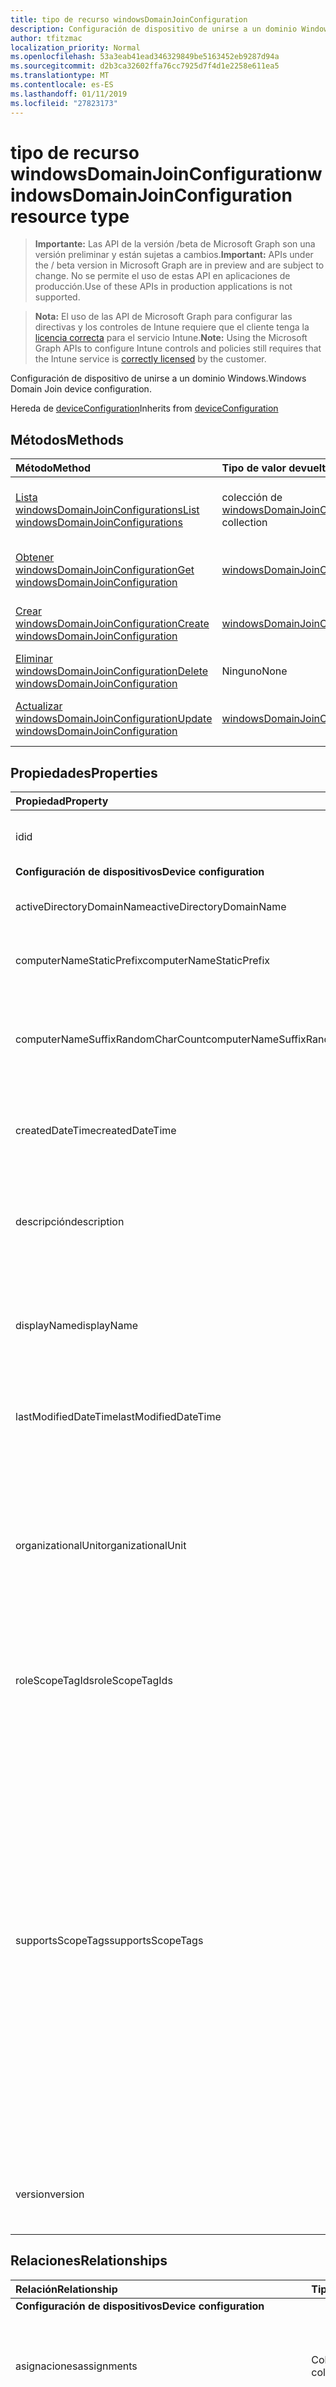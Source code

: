 ```yaml
---
title: tipo de recurso windowsDomainJoinConfiguration
description: Configuración de dispositivo de unirse a un dominio Windows.
author: tfitzmac
localization_priority: Normal
ms.openlocfilehash: 53a3eab41ead346329849be5163452eb9287d94a
ms.sourcegitcommit: d2b3ca32602ffa76cc7925d7f4d1e2258e611ea5
ms.translationtype: MT
ms.contentlocale: es-ES
ms.lasthandoff: 01/11/2019
ms.locfileid: "27823173"
---
```

# <a name="windowsdomainjoinconfiguration-resource-type"></a><span data-ttu-id="018fe-103">tipo de recurso windowsDomainJoinConfiguration</span><span class="sxs-lookup"><span data-stu-id="018fe-103">windowsDomainJoinConfiguration resource type</span></span>

> <span data-ttu-id="018fe-104">**Importante:** Las API de la versión /beta de Microsoft Graph son una versión preliminar y están sujetas a cambios.</span><span class="sxs-lookup"><span data-stu-id="018fe-104">**Important:** APIs under the / beta version in Microsoft Graph are in preview and are subject to change.</span></span> <span data-ttu-id="018fe-105">No se permite el uso de estas API en aplicaciones de producción.</span><span class="sxs-lookup"><span data-stu-id="018fe-105">Use of these APIs in production applications is not supported.</span></span>

> <span data-ttu-id="018fe-106">**Nota:** El uso de las API de Microsoft Graph para configurar las directivas y los controles de Intune requiere que el cliente tenga la [licencia correcta](https://go.microsoft.com/fwlink/?linkid=839381) para el servicio Intune.</span><span class="sxs-lookup"><span data-stu-id="018fe-106">**Note:** Using the Microsoft Graph APIs to configure Intune controls and policies still requires that the Intune service is [correctly licensed](https://go.microsoft.com/fwlink/?linkid=839381) by the customer.</span></span>

<span data-ttu-id="018fe-107">Configuración de dispositivo de unirse a un dominio Windows.</span><span class="sxs-lookup"><span data-stu-id="018fe-107">Windows Domain Join device configuration.</span></span>

<span data-ttu-id="018fe-108">Hereda de [deviceConfiguration](../resources/intune-deviceconfig-deviceconfiguration.md)</span><span class="sxs-lookup"><span data-stu-id="018fe-108">Inherits from [deviceConfiguration](../resources/intune-deviceconfig-deviceconfiguration.md)</span></span>

## <a name="methods"></a><span data-ttu-id="018fe-109">Métodos</span><span class="sxs-lookup"><span data-stu-id="018fe-109">Methods</span></span>
|<span data-ttu-id="018fe-110">Método</span><span class="sxs-lookup"><span data-stu-id="018fe-110">Method</span></span>|<span data-ttu-id="018fe-111">Tipo de valor devuelto</span><span class="sxs-lookup"><span data-stu-id="018fe-111">Return Type</span></span>|<span data-ttu-id="018fe-112">Descripción</span><span class="sxs-lookup"><span data-stu-id="018fe-112">Description</span></span>|
|:---|:---|:---|
|[<span data-ttu-id="018fe-113">Lista windowsDomainJoinConfigurations</span><span class="sxs-lookup"><span data-stu-id="018fe-113">List windowsDomainJoinConfigurations</span></span>](../api/intune-shared-windowsdomainjoinconfiguration-list.md)|<span data-ttu-id="018fe-114">colección de [windowsDomainJoinConfiguration](../resources/intune-shared-windowsdomainjoinconfiguration.md)</span><span class="sxs-lookup"><span data-stu-id="018fe-114">[windowsDomainJoinConfiguration](../resources/intune-shared-windowsdomainjoinconfiguration.md) collection</span></span>|<span data-ttu-id="018fe-115">Propiedades de la lista y relaciones de los objetos [windowsDomainJoinConfiguration](../resources/intune-shared-windowsdomainjoinconfiguration.md) .</span><span class="sxs-lookup"><span data-stu-id="018fe-115">List properties and relationships of the [windowsDomainJoinConfiguration](../resources/intune-shared-windowsdomainjoinconfiguration.md) objects.</span></span>|
|[<span data-ttu-id="018fe-116">Obtener windowsDomainJoinConfiguration</span><span class="sxs-lookup"><span data-stu-id="018fe-116">Get windowsDomainJoinConfiguration</span></span>](../api/intune-shared-windowsdomainjoinconfiguration-get.md)|[<span data-ttu-id="018fe-117">windowsDomainJoinConfiguration</span><span class="sxs-lookup"><span data-stu-id="018fe-117">windowsDomainJoinConfiguration</span></span>](../resources/intune-shared-windowsdomainjoinconfiguration.md)|<span data-ttu-id="018fe-118">Leer las propiedades y las relaciones del objeto [windowsDomainJoinConfiguration](../resources/intune-shared-windowsdomainjoinconfiguration.md) .</span><span class="sxs-lookup"><span data-stu-id="018fe-118">Read properties and relationships of the [windowsDomainJoinConfiguration](../resources/intune-shared-windowsdomainjoinconfiguration.md) object.</span></span>|
|[<span data-ttu-id="018fe-119">Crear windowsDomainJoinConfiguration</span><span class="sxs-lookup"><span data-stu-id="018fe-119">Create windowsDomainJoinConfiguration</span></span>](../api/intune-shared-windowsdomainjoinconfiguration-create.md)|[<span data-ttu-id="018fe-120">windowsDomainJoinConfiguration</span><span class="sxs-lookup"><span data-stu-id="018fe-120">windowsDomainJoinConfiguration</span></span>](../resources/intune-shared-windowsdomainjoinconfiguration.md)|<span data-ttu-id="018fe-121">Crear un nuevo objeto [windowsDomainJoinConfiguration](../resources/intune-shared-windowsdomainjoinconfiguration.md) .</span><span class="sxs-lookup"><span data-stu-id="018fe-121">Create a new [windowsDomainJoinConfiguration](../resources/intune-shared-windowsdomainjoinconfiguration.md) object.</span></span>|
|[<span data-ttu-id="018fe-122">Eliminar windowsDomainJoinConfiguration</span><span class="sxs-lookup"><span data-stu-id="018fe-122">Delete windowsDomainJoinConfiguration</span></span>](../api/intune-shared-windowsdomainjoinconfiguration-delete.md)|<span data-ttu-id="018fe-123">Ninguno</span><span class="sxs-lookup"><span data-stu-id="018fe-123">None</span></span>|<span data-ttu-id="018fe-124">Elimina un [windowsDomainJoinConfiguration](../resources/intune-shared-windowsdomainjoinconfiguration.md).</span><span class="sxs-lookup"><span data-stu-id="018fe-124">Deletes a [windowsDomainJoinConfiguration](../resources/intune-shared-windowsdomainjoinconfiguration.md).</span></span>|<span data-ttu-id="018fe-125">Eliminar un objeto [windowsDomainJoinConfiguration](../resources/intune-shared-windowsdomainjoinconfiguration.md) .</span><span class="sxs-lookup"><span data-stu-id="018fe-125">Delete a [windowsDomainJoinConfiguration](../resources/intune-shared-windowsdomainjoinconfiguration.md) object.</span></span>|
|[<span data-ttu-id="018fe-126">Actualizar windowsDomainJoinConfiguration</span><span class="sxs-lookup"><span data-stu-id="018fe-126">Update windowsDomainJoinConfiguration</span></span>](../api/intune-shared-windowsdomainjoinconfiguration-update.md)|[<span data-ttu-id="018fe-127">windowsDomainJoinConfiguration</span><span class="sxs-lookup"><span data-stu-id="018fe-127">windowsDomainJoinConfiguration</span></span>](../resources/intune-shared-windowsdomainjoinconfiguration.md)|<span data-ttu-id="018fe-128">Actualizar las propiedades de un objeto [windowsDomainJoinConfiguration](../resources/intune-shared-windowsdomainjoinconfiguration.md) .</span><span class="sxs-lookup"><span data-stu-id="018fe-128">Update the properties of a [windowsDomainJoinConfiguration](../resources/intune-shared-windowsdomainjoinconfiguration.md) object.</span></span>|

## <a name="properties"></a><span data-ttu-id="018fe-129">Propiedades</span><span class="sxs-lookup"><span data-stu-id="018fe-129">Properties</span></span>
|<span data-ttu-id="018fe-130">Propiedad</span><span class="sxs-lookup"><span data-stu-id="018fe-130">Property</span></span>|<span data-ttu-id="018fe-131">Tipo</span><span class="sxs-lookup"><span data-stu-id="018fe-131">Type</span></span>|<span data-ttu-id="018fe-132">Descripción</span><span class="sxs-lookup"><span data-stu-id="018fe-132">Description</span></span>|
|:---|:---|:---|
|<span data-ttu-id="018fe-133">id</span><span class="sxs-lookup"><span data-stu-id="018fe-133">id</span></span>|<span data-ttu-id="018fe-134">Cadena</span><span class="sxs-lookup"><span data-stu-id="018fe-134">String</span></span>|<span data-ttu-id="018fe-135">Clave de la entidad.</span><span class="sxs-lookup"><span data-stu-id="018fe-135">Key of the entity.</span></span> <span data-ttu-id="018fe-136">Heredado de [deviceConfiguration](../resources/intune-deviceconfig-deviceconfiguration.md)</span><span class="sxs-lookup"><span data-stu-id="018fe-136">Inherited from [deviceConfiguration](../resources/intune-deviceconfig-deviceconfiguration.md)</span></span>|
|<span data-ttu-id="018fe-137">**Configuración de dispositivos**</span><span class="sxs-lookup"><span data-stu-id="018fe-137">**Device configuration**</span></span>|
|<span data-ttu-id="018fe-138">activeDirectoryDomainName</span><span class="sxs-lookup"><span data-stu-id="018fe-138">activeDirectoryDomainName</span></span>|<span data-ttu-id="018fe-139">Cadena</span><span class="sxs-lookup"><span data-stu-id="018fe-139">String</span></span>|<span data-ttu-id="018fe-140">Nombre de dominio de Active Directory para unirse a.</span><span class="sxs-lookup"><span data-stu-id="018fe-140">Active Directory domain name to join.</span></span>|
|<span data-ttu-id="018fe-141">computerNameStaticPrefix</span><span class="sxs-lookup"><span data-stu-id="018fe-141">computerNameStaticPrefix</span></span>|<span data-ttu-id="018fe-142">Cadena</span><span class="sxs-lookup"><span data-stu-id="018fe-142">String</span></span>|<span data-ttu-id="018fe-143">Prefijo fijo que se usará para el nombre del equipo.</span><span class="sxs-lookup"><span data-stu-id="018fe-143">Fixed prefix to be used for computer name.</span></span>|
|<span data-ttu-id="018fe-144">computerNameSuffixRandomCharCount</span><span class="sxs-lookup"><span data-stu-id="018fe-144">computerNameSuffixRandomCharCount</span></span>|<span data-ttu-id="018fe-145">Int32</span><span class="sxs-lookup"><span data-stu-id="018fe-145">Int32</span></span>|<span data-ttu-id="018fe-146">Genera de forma dinámica los caracteres que se utilizan como sufijo de nombre de equipo.</span><span class="sxs-lookup"><span data-stu-id="018fe-146">Dynamically generated characters used as suffix for computer name.</span></span> <span data-ttu-id="018fe-147">Valores válidos 3 a 14</span><span class="sxs-lookup"><span data-stu-id="018fe-147">Valid values 3 to 14</span></span>|
|<span data-ttu-id="018fe-148">createdDateTime</span><span class="sxs-lookup"><span data-stu-id="018fe-148">createdDateTime</span></span>|<span data-ttu-id="018fe-149">DateTimeOffset</span><span class="sxs-lookup"><span data-stu-id="018fe-149">DateTimeOffset</span></span>|<span data-ttu-id="018fe-150">Fecha y hora en la que se creó el objeto.</span><span class="sxs-lookup"><span data-stu-id="018fe-150">DateTime the object was created.</span></span> <span data-ttu-id="018fe-151">Heredado de [deviceConfiguration](../resources/intune-deviceconfig-deviceconfiguration.md)</span><span class="sxs-lookup"><span data-stu-id="018fe-151">Inherited from [deviceConfiguration](../resources/intune-deviceconfig-deviceconfiguration.md)</span></span>|
|<span data-ttu-id="018fe-152">descripción</span><span class="sxs-lookup"><span data-stu-id="018fe-152">description</span></span>|<span data-ttu-id="018fe-153">Cadena</span><span class="sxs-lookup"><span data-stu-id="018fe-153">String</span></span>|<span data-ttu-id="018fe-154">Descripción proporcionada por el administrador de la configuración del dispositivo.</span><span class="sxs-lookup"><span data-stu-id="018fe-154">Admin provided description of the Device Configuration.</span></span> <span data-ttu-id="018fe-155">Heredado de [deviceConfiguration](../resources/intune-deviceconfig-deviceconfiguration.md)</span><span class="sxs-lookup"><span data-stu-id="018fe-155">Inherited from [deviceConfiguration](../resources/intune-deviceconfig-deviceconfiguration.md)</span></span>|
|<span data-ttu-id="018fe-156">displayName</span><span class="sxs-lookup"><span data-stu-id="018fe-156">displayName</span></span>|<span data-ttu-id="018fe-157">Cadena</span><span class="sxs-lookup"><span data-stu-id="018fe-157">String</span></span>|<span data-ttu-id="018fe-158">Nombre proporcionado por el administrador de la configuración del dispositivo.</span><span class="sxs-lookup"><span data-stu-id="018fe-158">Admin provided name of the device configuration.</span></span> <span data-ttu-id="018fe-159">Heredado de [deviceConfiguration](../resources/intune-deviceconfig-deviceconfiguration.md)</span><span class="sxs-lookup"><span data-stu-id="018fe-159">Inherited from [deviceConfiguration](../resources/intune-deviceconfig-deviceconfiguration.md)</span></span>|
|<span data-ttu-id="018fe-160">lastModifiedDateTime</span><span class="sxs-lookup"><span data-stu-id="018fe-160">lastModifiedDateTime</span></span>|<span data-ttu-id="018fe-161">DateTimeOffset</span><span class="sxs-lookup"><span data-stu-id="018fe-161">DateTimeOffset</span></span>|<span data-ttu-id="018fe-162">Fecha y hora en la que se modificó el objeto por última vez.</span><span class="sxs-lookup"><span data-stu-id="018fe-162">DateTime the object was last modified.</span></span> <span data-ttu-id="018fe-163">Heredado de [deviceConfiguration](../resources/intune-deviceconfig-deviceconfiguration.md)</span><span class="sxs-lookup"><span data-stu-id="018fe-163">Inherited from [deviceConfiguration](../resources/intune-deviceconfig-deviceconfiguration.md)</span></span>|
|<span data-ttu-id="018fe-164">organizationalUnit</span><span class="sxs-lookup"><span data-stu-id="018fe-164">organizationalUnit</span></span>|<span data-ttu-id="018fe-165">Cadena</span><span class="sxs-lookup"><span data-stu-id="018fe-165">String</span></span>|<span data-ttu-id="018fe-166">Unidad organizativa (OU) donde se creará la cuenta de equipo.</span><span class="sxs-lookup"><span data-stu-id="018fe-166">Organizational unit (OU) where the computer account will be created.</span></span> <span data-ttu-id="018fe-167">Si este parámetro es NULL, se usará el contenedor de objetos de equipo conocido como publicado en el dominio.</span><span class="sxs-lookup"><span data-stu-id="018fe-167">If this parameter is NULL, the well known computer object container will be used as published in the domain.</span></span>|
|<span data-ttu-id="018fe-168">roleScopeTagIds</span><span class="sxs-lookup"><span data-stu-id="018fe-168">roleScopeTagIds</span></span>|<span data-ttu-id="018fe-169">Colección String</span><span class="sxs-lookup"><span data-stu-id="018fe-169">String collection</span></span>|<span data-ttu-id="018fe-170">Lista de etiquetas de ámbito para esta instancia de entidad.</span><span class="sxs-lookup"><span data-stu-id="018fe-170">List of Scope Tags for this Entity instance.</span></span> <span data-ttu-id="018fe-171">Heredado de [deviceConfiguration](../resources/intune-deviceconfig-deviceconfiguration.md)</span><span class="sxs-lookup"><span data-stu-id="018fe-171">Inherited from [deviceConfiguration](../resources/intune-deviceconfig-deviceconfiguration.md)</span></span>|
|<span data-ttu-id="018fe-172">supportsScopeTags</span><span class="sxs-lookup"><span data-stu-id="018fe-172">supportsScopeTags</span></span>|<span data-ttu-id="018fe-173">Booleano</span><span class="sxs-lookup"><span data-stu-id="018fe-173">Boolean</span></span>|<span data-ttu-id="018fe-174">Indica si la configuración del dispositivo subyacente admite la asignación de etiquetas de ámbito.</span><span class="sxs-lookup"><span data-stu-id="018fe-174">Indicates whether or not the underlying Device Configuration supports the assignment of scope tags.</span></span> <span data-ttu-id="018fe-175">No se permite la asignación a la propiedad ScopeTags cuando este valor es false y entidades no estará visibles para los usuarios con ámbito.</span><span class="sxs-lookup"><span data-stu-id="018fe-175">Assigning to the ScopeTags property is not allowed when this value is false and entities will not be visible to scoped users.</span></span> <span data-ttu-id="018fe-176">Esto se produce para las directivas de heredado creadas en Silverlight y se puede resolver por eliminar y volver a crear la directiva en el Portal de Azure.</span><span class="sxs-lookup"><span data-stu-id="018fe-176">This occurs for Legacy policies created in Silverlight and can be resolved by deleting and recreating the policy in the Azure Portal.</span></span> <span data-ttu-id="018fe-177">Esta propiedad es de sólo lectura.</span><span class="sxs-lookup"><span data-stu-id="018fe-177">This property is read-only.</span></span> <span data-ttu-id="018fe-178">Heredado de [deviceConfiguration](../resources/intune-deviceconfig-deviceconfiguration.md)</span><span class="sxs-lookup"><span data-stu-id="018fe-178">Inherited from [deviceConfiguration](../resources/intune-deviceconfig-deviceconfiguration.md)</span></span>|
|<span data-ttu-id="018fe-179">version</span><span class="sxs-lookup"><span data-stu-id="018fe-179">version</span></span>|<span data-ttu-id="018fe-180">Int32</span><span class="sxs-lookup"><span data-stu-id="018fe-180">Int32</span></span>|<span data-ttu-id="018fe-181">Versión de la configuración del dispositivo.</span><span class="sxs-lookup"><span data-stu-id="018fe-181">Version of the device configuration.</span></span> <span data-ttu-id="018fe-182">Heredado de [deviceConfiguration](../resources/intune-deviceconfig-deviceconfiguration.md)</span><span class="sxs-lookup"><span data-stu-id="018fe-182">Inherited from [deviceConfiguration](../resources/intune-deviceconfig-deviceconfiguration.md)</span></span>|

## <a name="relationships"></a><span data-ttu-id="018fe-183">Relaciones</span><span class="sxs-lookup"><span data-stu-id="018fe-183">Relationships</span></span>
|<span data-ttu-id="018fe-184">Relación</span><span class="sxs-lookup"><span data-stu-id="018fe-184">Relationship</span></span>|<span data-ttu-id="018fe-185">Tipo</span><span class="sxs-lookup"><span data-stu-id="018fe-185">Type</span></span>|<span data-ttu-id="018fe-186">Description</span><span class="sxs-lookup"><span data-stu-id="018fe-186">Description</span></span>|
|:---|:---|:---|
|<span data-ttu-id="018fe-187">**Configuración de dispositivos**</span><span class="sxs-lookup"><span data-stu-id="018fe-187">**Device configuration**</span></span>|
|<span data-ttu-id="018fe-188">asignaciones</span><span class="sxs-lookup"><span data-stu-id="018fe-188">assignments</span></span>|<span data-ttu-id="018fe-189">Colección [deviceConfigurationAssignment](../resources/intune-deviceconfig-deviceconfigurationassignment.md)</span><span class="sxs-lookup"><span data-stu-id="018fe-189">[deviceConfigurationAssignment](../resources/intune-deviceconfig-deviceconfigurationassignment.md) collection</span></span>|<span data-ttu-id="018fe-190">La lista de tareas para el perfil de configuración del dispositivo.</span><span class="sxs-lookup"><span data-stu-id="018fe-190">The list of assignments for the device configuration profile.</span></span> <span data-ttu-id="018fe-191">Heredado de [deviceConfiguration](../resources/intune-deviceconfig-deviceconfiguration.md)</span><span class="sxs-lookup"><span data-stu-id="018fe-191">Inherited from [deviceConfiguration](../resources/intune-deviceconfig-deviceconfiguration.md)</span></span>|
|<span data-ttu-id="018fe-192">deviceSettingStateSummaries</span><span class="sxs-lookup"><span data-stu-id="018fe-192">deviceSettingStateSummaries</span></span>|<span data-ttu-id="018fe-193">Colección [settingStateDeviceSummary](../resources/intune-deviceconfig-settingstatedevicesummary.md)</span><span class="sxs-lookup"><span data-stu-id="018fe-193">[settingStateDeviceSummary](../resources/intune-deviceconfig-settingstatedevicesummary.md) collection</span></span>|<span data-ttu-id="018fe-194">Resumen de dispositivo sobre el estado de configuración de la configuración de dispositivo. Heredado de [deviceConfiguration](../resources/intune-deviceconfig-deviceconfiguration.md)</span><span class="sxs-lookup"><span data-stu-id="018fe-194">Device Configuration Setting State Device Summary Inherited from [deviceConfiguration](../resources/intune-deviceconfig-deviceconfiguration.md)</span></span>|
|<span data-ttu-id="018fe-195">deviceStatuses</span><span class="sxs-lookup"><span data-stu-id="018fe-195">deviceStatuses</span></span>|<span data-ttu-id="018fe-196">Colección [deviceConfigurationDeviceStatus](../resources/intune-deviceconfig-deviceconfigurationdevicestatus.md)</span><span class="sxs-lookup"><span data-stu-id="018fe-196">[deviceConfigurationDeviceStatus](../resources/intune-deviceconfig-deviceconfigurationdevicestatus.md) collection</span></span>|<span data-ttu-id="018fe-197">Estado de instalación de configuración del dispositivo por dispositivo.</span><span class="sxs-lookup"><span data-stu-id="018fe-197">Device configuration installation status by device.</span></span> <span data-ttu-id="018fe-198">Heredado de [deviceConfiguration](../resources/intune-deviceconfig-deviceconfiguration.md)</span><span class="sxs-lookup"><span data-stu-id="018fe-198">Inherited from [deviceConfiguration](../resources/intune-deviceconfig-deviceconfiguration.md)</span></span>|
|<span data-ttu-id="018fe-199">deviceStatusOverview</span><span class="sxs-lookup"><span data-stu-id="018fe-199">deviceStatusOverview</span></span>|[<span data-ttu-id="018fe-200">deviceConfigurationDeviceOverview</span><span class="sxs-lookup"><span data-stu-id="018fe-200">deviceConfigurationDeviceOverview</span></span>](../resources/intune-deviceconfig-deviceconfigurationdeviceoverview.md)|<span data-ttu-id="018fe-201">Información general sobre el estado de dispositivos de la configuración de dispositivo. Heredado de [deviceConfiguration](../resources/intune-deviceconfig-deviceconfiguration.md)</span><span class="sxs-lookup"><span data-stu-id="018fe-201">Device Configuration devices status overview Inherited from [deviceConfiguration](../resources/intune-deviceconfig-deviceconfiguration.md)</span></span>|
|<span data-ttu-id="018fe-202">groupAssignments</span><span class="sxs-lookup"><span data-stu-id="018fe-202">groupAssignments</span></span>|<span data-ttu-id="018fe-203">colección de [deviceConfigurationGroupAssignment](../resources/intune-deviceconfig-deviceconfigurationgroupassignment.md)</span><span class="sxs-lookup"><span data-stu-id="018fe-203">[deviceConfigurationGroupAssignment](../resources/intune-deviceconfig-deviceconfigurationgroupassignment.md) collection</span></span>|<span data-ttu-id="018fe-204">La lista de asignaciones de grupo para el perfil de configuración del dispositivo.</span><span class="sxs-lookup"><span data-stu-id="018fe-204">The list of group assignments for the device configuration profile.</span></span> <span data-ttu-id="018fe-205">Heredado de [deviceConfiguration](../resources/intune-deviceconfig-deviceconfiguration.md)</span><span class="sxs-lookup"><span data-stu-id="018fe-205">Inherited from [deviceConfiguration](../resources/intune-deviceconfig-deviceconfiguration.md)</span></span>|
|<span data-ttu-id="018fe-206">networkAccessConfigurations</span><span class="sxs-lookup"><span data-stu-id="018fe-206">networkAccessConfigurations</span></span>|<span data-ttu-id="018fe-207">Colección [deviceConfiguration](../resources/intune-deviceconfig-deviceconfiguration.md)</span><span class="sxs-lookup"><span data-stu-id="018fe-207">[deviceConfiguration](../resources/intune-deviceconfig-deviceconfiguration.md) collection</span></span>|<span data-ttu-id="018fe-208">Referencia a las configuraciones de dispositivos necesarios para la conectividad de red</span><span class="sxs-lookup"><span data-stu-id="018fe-208">Reference to device configurations required for network connectivity</span></span>|
|<span data-ttu-id="018fe-209">userStatuses</span><span class="sxs-lookup"><span data-stu-id="018fe-209">userStatuses</span></span>|<span data-ttu-id="018fe-210">Colección [deviceConfigurationUserStatus](../resources/intune-deviceconfig-deviceconfigurationuserstatus.md)</span><span class="sxs-lookup"><span data-stu-id="018fe-210">[deviceConfigurationUserStatus](../resources/intune-deviceconfig-deviceconfigurationuserstatus.md) collection</span></span>|<span data-ttu-id="018fe-211">Estado de instalación de configuración del dispositivo por usuario.</span><span class="sxs-lookup"><span data-stu-id="018fe-211">Device configuration installation stauts by user.</span></span> <span data-ttu-id="018fe-212">Heredado de [deviceConfiguration](../resources/intune-deviceconfig-deviceconfiguration.md)</span><span class="sxs-lookup"><span data-stu-id="018fe-212">Inherited from [deviceConfiguration](../resources/intune-deviceconfig-deviceconfiguration.md)</span></span>|
|<span data-ttu-id="018fe-213">userStatusOverview</span><span class="sxs-lookup"><span data-stu-id="018fe-213">userStatusOverview</span></span>|[<span data-ttu-id="018fe-214">deviceConfigurationUserOverview</span><span class="sxs-lookup"><span data-stu-id="018fe-214">deviceConfigurationUserOverview</span></span>](../resources/intune-deviceconfig-deviceconfigurationuseroverview.md)|<span data-ttu-id="018fe-215">Información general sobre el estado de usuarios de la configuración de dispositivo. Heredado de [deviceConfiguration](../resources/intune-deviceconfig-deviceconfiguration.md)</span><span class="sxs-lookup"><span data-stu-id="018fe-215">Device Configuration users status overview Inherited from [deviceConfiguration](../resources/intune-deviceconfig-deviceconfiguration.md)</span></span>|

## <a name="json-representation"></a><span data-ttu-id="018fe-216">Representación JSON</span><span class="sxs-lookup"><span data-stu-id="018fe-216">JSON Representation</span></span>
<span data-ttu-id="018fe-217">Aquí tiene una representación JSON del recurso.</span><span class="sxs-lookup"><span data-stu-id="018fe-217">Here is a JSON representation of the resource.</span></span>  <span data-ttu-id="018fe-218">Nota: Es posible que el objeto de respuesta que aparezca aquí esté truncado para abreviar.</span><span class="sxs-lookup"><span data-stu-id="018fe-218">Note: The response object shown here may be truncated for brevity.</span></span> <span data-ttu-id="018fe-219">Objetos de respuesta contendrá las propiedades relevantes para el contexto de la llamada.</span><span class="sxs-lookup"><span data-stu-id="018fe-219">Response objects will contain properties relevant to the context of the call.</span></span>
<!-- {
  "blockType": "resource",
  "keyProperty": "id",
  "@odata.type": "microsoft.graph.windowsDomainJoinConfiguration"
}
-->
``` json
{
  "@odata.type": "#microsoft.graph.windowsDomainJoinConfiguration",
  "id": "String (identifier)",
  "lastModifiedDateTime": "String (timestamp)",
  "createdDateTime": "String (timestamp)",
  "description": "String",
  "displayName": "String",
  "version": 1024,
  "computerNameStaticPrefix": "String",
  "computerNameSuffixRandomCharCount": 1024,
  "activeDirectoryDomainName": "String"
}
```



